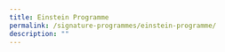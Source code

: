```yaml
---
title: Einstein Programme
permalink: /signature-programmes/einstein-programme/
description: ""
---
```

